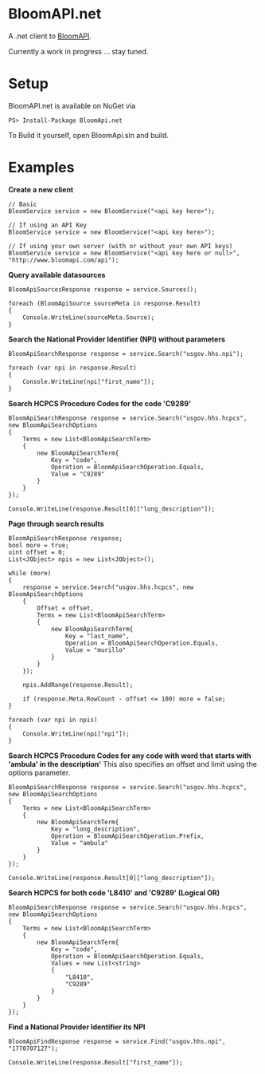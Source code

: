 BloomAPI.net
============

A .net client to [BloomAPI](http://www.bloomapi.com).

Currently a work in progress ... stay tuned.

# Setup

BloomAPI.net is available on NuGet via

    PS> Install-Package BloomApi.net

To Build it yourself, open BloomApi.sln and build.

# Examples

**Create a new client**

	// Basic
	BloomService service = new BloomService("<api key here>");

	// If using an API Key
    BloomService service = new BloomService("<api key here>");

    // If using your own server (with or without your own API keys)
    BloomService service = new BloomService("<api key here or null>", "http://www.bloomapi.com/api");

**Query available datasources**

    BloomApiSourcesResponse response = service.Sources();

    foreach (BloomApiSource sourceMeta in response.Result)
    {
        Console.WriteLine(sourceMeta.Source);
    }

**Search the National Provider Identifier (NPI) without parameters**

    BloomApiSearchResponse response = service.Search("usgov.hhs.npi");

    foreach (var npi in response.Result)
    {
        Console.WriteLine(npi["first_name"]);
    }

**Search HCPCS Procedure Codes for the code 'C9289'**

    BloomApiSearchResponse response = service.Search("usgov.hhs.hcpcs", new BloomApiSearchOptions
    {
        Terms = new List<BloomApiSearchTerm>
        {
            new BloomApiSearchTerm{
                Key = "code",
                Operation = BloomApiSearchOperation.Equals,
                Value = "C9289"
            }
        }
    });

    Console.WriteLine(response.Result[0]["long_description"]);

**Page through search results**

	BloomApiSearchResponse response;
    bool more = true;
    uint offset = 0;
    List<JObject> npis = new List<JObject>();

    while (more)
    {
        response = service.Search("usgov.hhs.hcpcs", new BloomApiSearchOptions
        {
            Offset = offset,
            Terms = new List<BloomApiSearchTerm>
            {
                new BloomApiSearchTerm{
                    Key = "last_name",
                    Operation = BloomApiSearchOperation.Equals,
                    Value = "murillo"
                }
            }
        });

        npis.AddRange(response.Result);

        if (response.Meta.RowCount - offset <= 100) more = false;
    }

    foreach (var npi in npis)
    {
        Console.WriteLine(npi["npi"]);
    }


**Search HCPCS Procedure Codes for any code with word that starts with 'ambula' in the description'**
This also specifies an offset and limit using the options parameter.

    BloomApiSearchResponse response = service.Search("usgov.hhs.hcpcs", new BloomApiSearchOptions
    {
        Terms = new List<BloomApiSearchTerm>
        {
            new BloomApiSearchTerm{
                Key = "long_description",
                Operation = BloomApiSearchOperation.Prefix,
                Value = "ambula"
            }
        }
    });

    Console.WriteLine(response.Result[0]["long_description"]);

**Search HCPCS for both code 'L8410' and 'C9289' (Logical OR)**

    BloomApiSearchResponse response = service.Search("usgov.hhs.hcpcs", new BloomApiSearchOptions
    {
        Terms = new List<BloomApiSearchTerm>
        {
            new BloomApiSearchTerm{
                Key = "code",
                Operation = BloomApiSearchOperation.Equals,
                Values = new List<string>
                {
                    "L8410",
                    "C9289"
                }
            }
        }
    });

**Find a National Provider Identifier its NPI**

	BloomApiFindResponse response = service.Find("usgov.hhs.npi", "1770707127");

    Console.WriteLine(response.Result["first_name"]);
